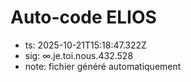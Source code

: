 # Auto-code ELIOS
- ts: 2025-10-21T15:18:47.322Z
- sig: ∞.je.toi.nous.432.528
- note: fichier généré automatiquement
